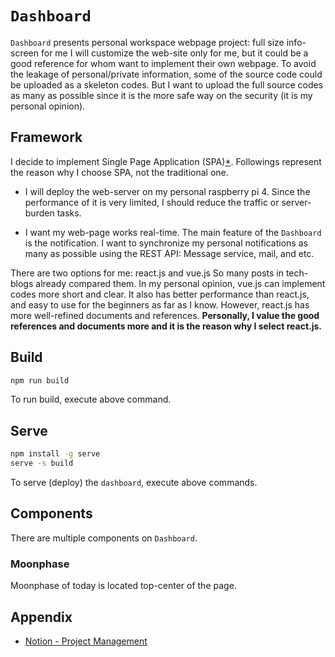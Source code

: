 # `Dashboard`

`Dashboard` presents personal workspace webpage project: full size info-screen for me
I will customize the web-site only for me, but it could be a good reference for whom want to implement their own webpage.
To avoid the leakage of personal/private information, some of the source code could be uploaded as a skeleton codes.
But I want to upload the full source codes as many as possible since it is the more safe way on the security (it is my personal opinion).


## Framework

I decide to implement Single Page Application (SPA)[\*](https://en.wikipedia.org/wiki/Single-page_application).
Followings represent the reason why I choose SPA, not the traditional one.

* I will deploy the web-server on my personal raspberry pi 4.
Since the performance of it is very limited, I should reduce the traffic or server-burden tasks.

* I want my web-page works real-time.
The main feature of the `Dashboard` is the notification.
I want to synchronize my personal notifications as many as possible using the REST API: Message service, mail, and etc.

There are two options for me: react.js and vue.js
So many posts in tech-blogs already compared them.
In my personal opinion, vue.js can implement codes more short and clear.
It also has better performance than react.js, and easy to use for the beginners as far as I know.
However, react.js has more well-refined documents and references.
__Personally, I value the good references and documents more and it is the reason why I select react.js.__

## Build

```bash
npm run build
```

To run build, execute above command.

## Serve

```bash
npm install -g serve
serve -s build
```

To serve (deploy) the `dashboard`, execute above commands.




## Components

There are multiple components on `Dashboard`.

### Moonphase

Moonphase of today is located top-center of the page.




## Appendix

* [Notion - Project Management](https://seen-fact-e72.notion.site/Dashboard-16603184981f4d9c9a3bc046e5784960)
